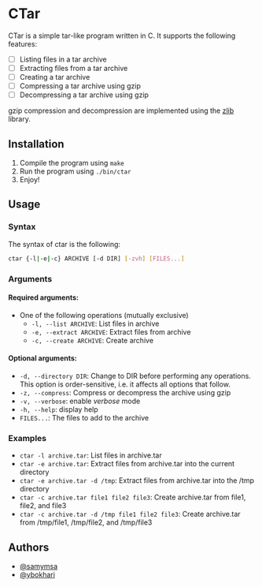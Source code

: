 # CTar

CTar is a simple tar-like program written in C. It supports the following features:
- [ ] Listing files in a tar archive
- [ ] Extracting files from a tar archive
- [ ] Creating a tar archive
- [ ] Compressing a tar archive using gzip
- [ ] Decompressing a tar archive using gzip

gzip compression and decompression are implemented using the [zlib](https://github.com/madler/zlib/tree/master) library.


## Installation

1. Compile the program using `make`
2. Run the program using `./bin/ctar`
3. Enjoy!

## Usage

### Syntax
The syntax of ctar is the following:

```bash
ctar {-l|-e|-c} ARCHIVE [-d DIR] [-zvh] [FILES...]
```

### Arguments
#### Required arguments:
- One of the following operations (mutually exclusive)
  - `-l, --list ARCHIVE`: List files in archive
  - `-e, --extract ARCHIVE`: Extract files from archive
  - `-c, --create ARCHIVE`: Create archive

#### Optional arguments:
- `-d, --directory DIR`: Change to DIR before performing any operations.  This option is order-sensitive, i.e. it affects all options that follow.
- `-z, --compress`: Compress or decompress the archive using gzip
- `-v, --verbose`: enable *verbose* mode
- `-h, --help`: display help
- `FILES...`: The files to add to the archive

### Examples
- `ctar -l archive.tar`: List files in archive.tar
- `ctar -e archive.tar`: Extract files from archive.tar into the current directory
- `ctar -e archive.tar -d /tmp`: Extract files from archive.tar into the /tmp directory
- `ctar -c archive.tar file1 file2 file3`: Create archive.tar from file1, file2, and file3
- `ctar -c archive.tar -d /tmp file1 file2 file3`: Create archive.tar from /tmp/file1, /tmp/file2, and /tmp/file3

## Authors

- [@samymsa](https://www.github.com/samymsa)
- [@ybokhari](https://www.github.com/ybokhari)
